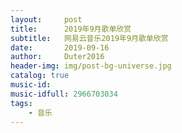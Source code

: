 ```yaml
---
layout:     post
title:      2019年9月歌单欣赏
subtitle:   网易云音乐2019年9月歌单欣赏
date:       2019-09-16
author:     Duter2016
header-img: img/post-bg-universe.jpg
catalog: true
music-id: 
music-idfull: 2966703034
tags:
    - 音乐
---
```





